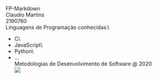 FP-Markdown\
Claudio Martins\
2190760\
Linguagens de Programação conhecidas:\
- C\
- JavaScript\
- Python\
- ...\
Metodologias de Desenvolvimento de Software @ 2020\
![](https://upload.wikimedia.org/wikipedia/commons/9/9a/Log%C3%B3tipo_Polit%C3%A9cnico_Leiria_01.png)
